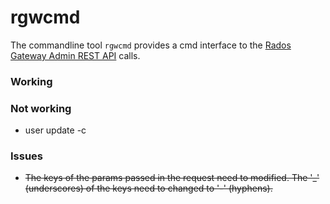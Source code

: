 # rgwcmd

The commandline tool `rgwcmd` provides a cmd interface to the [Rados Gateway Admin REST API](http://docs.ceph.com/docs/master/radosgw/adminops/#add-a-user-capability) calls.


### Working

### Not working

- user update -c

### Issues

- ~~The keys of the params passed in the request need to modified. The '_' (underscores) of the keys need to changed to '-' (hyphens).~~

